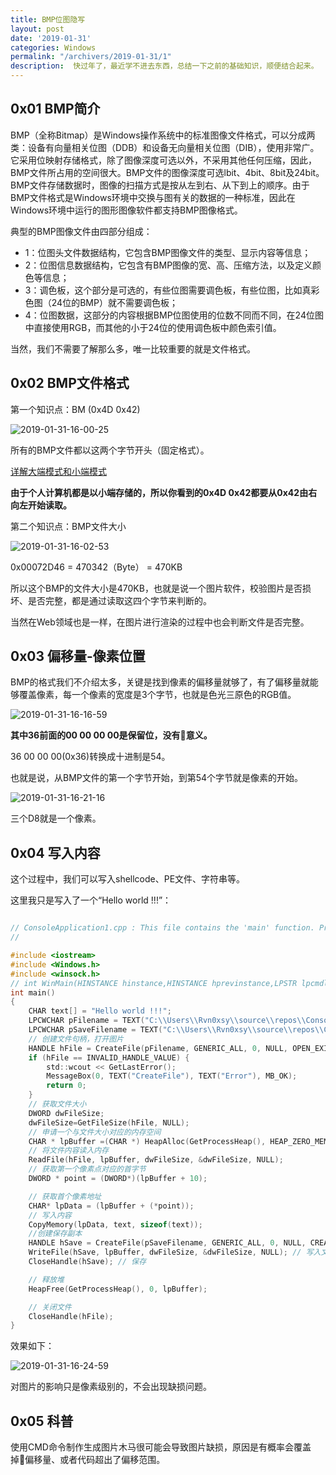 ```yaml
---
title: BMP位图隐写
layout: post
date: '2019-01-31'
categories: Windows
permalink: "/archivers/2019-01-31/1"
description:  快过年了，最近学不进去东西，总结一下之前的基础知识，顺便结合起来。
---
```


## 0x01 BMP简介

BMP（全称Bitmap）是Windows操作系统中的标准图像文件格式，可以分成两类：设备有向量相关位图（DDB）和设备无向量相关位图（DIB），使用非常广。它采用位映射存储格式，除了图像深度可选以外，不采用其他任何压缩，因此，BMP文件所占用的空间很大。BMP文件的图像深度可选lbit、4bit、8bit及24bit。BMP文件存储数据时，图像的扫描方式是按从左到右、从下到上的顺序。由于BMP文件格式是Windows环境中交换与图有关的数据的一种标准，因此在Windows环境中运行的图形图像软件都支持BMP图像格式。

典型的BMP图像文件由四部分组成：

* 1：位图头文件数据结构，它包含BMP图像文件的类型、显示内容等信息；
* 2：位图信息数据结构，它包含有BMP图像的宽、高、压缩方法，以及定义颜色等信息；
* 3：调色板，这个部分是可选的，有些位图需要调色板，有些位图，比如真彩色图（24位的BMP）就不需要调色板；
* 4：位图数据，这部分的内容根据BMP位图使用的位数不同而不同，在24位图中直接使用RGB，而其他的小于24位的使用调色板中颜色索引值。

当然，我们不需要了解那么多，唯一比较重要的就是文件格式。

## 0x02 BMP文件格式

第一个知识点：BM (0x4D 0x42)

![2019-01-31-16-00-25](https://rvn0xsy.oss-cn-shanghai.aliyuncs.com/75e46674e10c6fdcc3baa0a170e163dd.png)

所有的BMP文件都以这两个字节开头（固定格式）。

[详解大端模式和小端模式](https://www.cnblogs.com/mingcaoyouxin/p/4286310.html)

**由于个人计算机都是以小端存储的，所以你看到的0x4D 0x42都要从0x42由右向左开始读取。**

第二个知识点：BMP文件大小

![2019-01-31-16-02-53](https://rvn0xsy.oss-cn-shanghai.aliyuncs.com/4218b349bee2dfd11fc4afd0d5577ff9.png)

0x00072D46 = 470342（Byte） = 470KB

所以这个BMP的文件大小是470KB，也就是说一个图片软件，校验图片是否损坏、是否完整，都是通过读取这四个字节来判断的。

当然在Web领域也是一样，在图片进行渲染的过程中也会判断文件是否完整。


## 0x03 偏移量-像素位置

BMP的格式我们不介绍太多，关键是找到像素的偏移量就够了，有了偏移量就能够覆盖像素，每一个像素的宽度是3个字节，也就是色光三原色的RGB值。

![2019-01-31-16-16-59](https://rvn0xsy.oss-cn-shanghai.aliyuncs.com/183b5b3f02cadd1d2333236b454a8c0d.png)

**其中36前面的00 00 00 00是保留位，没有意义。**

36 00 00 00(0x36)转换成十进制是54。

也就是说，从BMP文件的第一个字节开始，到第54个字节就是像素的开始。

![2019-01-31-16-21-16](https://rvn0xsy.oss-cn-shanghai.aliyuncs.com/37f70c3706b65a4b4e953ba062d00379.png)

三个D8就是一个像素。

## 0x04 写入内容

这个过程中，我们可以写入shellcode、PE文件、字符串等。

这里我只是写入了一个“Hello world !!!”：

```c

// ConsoleApplication1.cpp : This file contains the 'main' function. Program execution begins and ends there.
//

#include <iostream>
#include <Windows.h>
#include <winsock.h>
// int WinMain(HINSTANCE hinstance,HINSTANCE hprevinstance,LPSTR lpcmdline,int ncmdshow)
int main()
{
	CHAR text[] = "Hello world !!!";
	LPCWCHAR pFilename = TEXT("C:\\Users\\Rvn0xsy\\source\\repos\\ConsoleApplication1\\Debug\\splash.bmp");
	LPCWCHAR pSaveFilename = TEXT("C:\\Users\\Rvn0xsy\\source\\repos\\ConsoleApplication1\\Debug\\save.bmp");
	// 创建文件句柄，打开图片
	HANDLE hFile = CreateFile(pFilename, GENERIC_ALL, 0, NULL, OPEN_EXISTING, FILE_ATTRIBUTE_NORMAL, NULL);
	if (hFile == INVALID_HANDLE_VALUE) {
		std::wcout << GetLastError();
		MessageBox(0, TEXT("CreateFile"), TEXT("Error"), MB_OK);
		return 0;
	}
	// 获取文件大小
	DWORD dwFileSize;
	dwFileSize=GetFileSize(hFile, NULL);
	// 申请一个与文件大小对应的内存空间
	CHAR * lpBuffer =(CHAR *) HeapAlloc(GetProcessHeap(), HEAP_ZERO_MEMORY, dwFileSize);
	// 将文件内容读入内存
	ReadFile(hFile, lpBuffer, dwFileSize, &dwFileSize, NULL);
	// 获取第一个像素点对应的首字节
	DWORD * point = (DWORD*)(lpBuffer + 10);

	// 获取首个像素地址
	CHAR* lpData = (lpBuffer + (*point));
	// 写入内容
	CopyMemory(lpData, text, sizeof(text));
	//创建保存副本
	HANDLE hSave = CreateFile(pSaveFilename, GENERIC_ALL, 0, NULL, CREATE_ALWAYS, FILE_ATTRIBUTE_NORMAL, NULL);
	WriteFile(hSave, lpBuffer, dwFileSize, &dwFileSize, NULL); // 写入文件
	CloseHandle(hSave); // 保存

	// 释放堆
	HeapFree(GetProcessHeap(), 0, lpBuffer);

	// 关闭文件
	CloseHandle(hFile);
}
```

效果如下：

![2019-01-31-16-24-59](https://rvn0xsy.oss-cn-shanghai.aliyuncs.com/2001a62cdc067d35abf9413aa7022ab2.png)


对图片的影响只是像素级别的，不会出现缺损问题。

## 0x05 科普

使用CMD命令制作生成图片木马很可能会导致图片缺损，原因是有概率会覆盖掉偏移量、或者代码超出了偏移范围。

